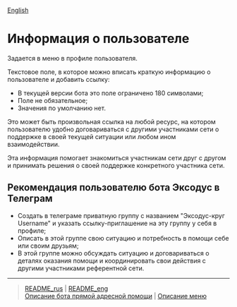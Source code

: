[English](../../documents_eng/actions/about_me.md)
# Информация о пользователе
Задается в меню в профиле пользователя.

Текстовое поле, в которое можно вписать краткую информацию о пользователе и добавить ссылку:
- В текущей версии бота это поле ограничено 180 символами;
- Поле не обязательное;
- Значения по умолчанию нет. 

Это может быть произвольная ссылка на любой ресурс, на котором пользователю удобно договариваться с другими участниками сети о поддержке в своей текущей ситуации или любом ином взаимодействии. 

Эта информация помогает знакомиться участникам сети друг с другом и принимать решения о своей поддержке конкретного участника сети.

## Рекомендация пользователю бота Эксодус в Телеграм
- Создать в телеграме приватную группу с названием "Эксодус-круг Username" и указать ссылку-приглашение на эту группу у себя в профиле;
- Описать в этой группе свою ситуацию и потребность в помощи себе или своим друзьям;
- В этой группе можно обсуждать ситуацию и договариваться о деталях оказания помощи и координировать свои действия с другими участниками референтной сети. 

---
> [README_rus](../../README.md)  |  [README_eng](../../README_eng.md)  
> [Описание бота прямой адресной помощи](../index.md) |  [Описание меню](../faq/menu.md)
